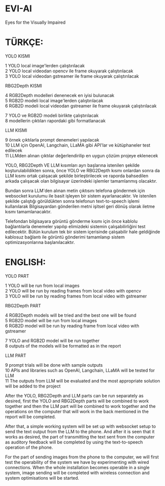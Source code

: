 # EVI-AI  
Eyes for the Visually Impaired  

# TÜRKÇE:  
YOLO KISMI  

1 YOLO local image'lerden çalıştırılacak  
2 YOLO local videodan opencv ile frame okuyarak çalıştırılacak  
3 YOLO local videodan gstreamer ile frame okuyarak çalıştırılacak  

RBG2Depth KISMI  

4 RGB2Depth modelleri denenecek en iyisi bulunacak  
5 RGB2D modeli local image'lerden çalıştırılacak  
6 RGB2D modeli local videodan gstreamer ile frame okuyarak çalıştırılacak  

7 YOLO ve RGB2D modeli birlikte çalıştırılacak  
8 modellerin çıktıları rapordaki gibi formatlanacak  

LLM KISMI  

9 örnek çıktılarla prompt denemeleri yapılacak   
10 LLM için OpenAI, Langchain, LLaMA gibi API'lar ve kütüphaneler test edilecek  
11 LLMden alınan çıktılar değerlendirilip en uygun çözüm projeye eklenecek  


YOLO, RBG2Depth VE LLM kısımları ayrı başlarına istenilen şekilde koşturulabildikten sonra, önce YOLO ve RBG2Depth kısmı onlardan sonra da LLM kısmı ortak çalışacak şekilde birleştirilecek ve raporda bahsedilen arkada çalışacak olan bilgisayar üzerindeki işlemler tamamlanmış olacaktır.   

Bundan sonra LLM'den alınan metin çıktısını telefona göndermek için websocket kurulumu ile basit işleyen bir sistem ayarlanacaktır. Ve istenilen şekilde çalıştığı görüldükten sonra telefonun text-to-speech işlemi kullanılarak Bilgisayardan gönderilen metni işitsel geri dönüş olarak iletme kısmı tamamlanacaktır.  

Telefondan bilgisayara görüntü gönderme kısmı için önce kablolu bağlantılarla denemeler yapılıp elimizdeki sistemin çalışabilirliğini test edilecektir. Bütün kurulum tek bir sistem içerisinde çalışabilir hale geldiğinde kablosuz bağlantı ile görüntü gönderimi tamamlanıp sistem optimizasyonlarına başlanılacaktır.  

# ENGLISH:  
YOLO PART  

1 YOLO will be run from local images  
2 YOLO will be run by reading frames from local video with opencv  
3 YOLO will be run by reading frames from local video with gstreamer  

RBG2Depth PART  

4 RGB2Depth models will be tried and the best one will be found  
5 RGB2D model will be run from local images   
6 RGB2D model will be run by reading frame from local video with gstreamer  

7 YOLO and RGB2D model will be run together  
8 outputs of the models will be formatted as in the report  

LLM PART  

9 prompt trials will be done with sample outputs  
10 APIs and libraries such as OpenAI, Langchain, LLaMA will be tested for LLM  
11 The outputs from LLM will be evaluated and the most appropriate solution will be added to the project  

After the YOLO, RBG2Depth and LLM parts can be run separately as desired, first the YOLO and RBG2Depth parts will be combined to work together and then the LLM part will be combined to work together and the operations on the computer that will work in the back mentioned in the report will be completed.  

After that, a simple working system will be set up with websocket setup to send the text output from the LLM to the phone. And after it is seen that it works as desired, the part of transmitting the text sent from the computer as auditory feedback will be completed by using the text-to-speech operation of the phone.  

For the part of sending images from the phone to the computer, we will first test the operability of the system we have by experimenting with wired connections. When the whole installation becomes operable in a single system, image sending will be completed with wireless connection and system optimisations will be started.  
